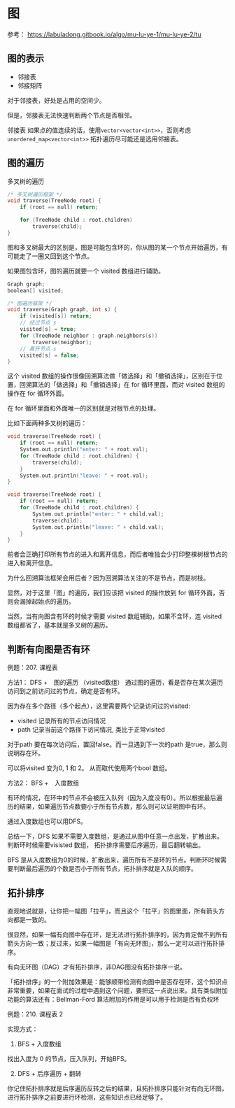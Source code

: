 # 图

参考： https://labuladong.gitbook.io/algo/mu-lu-ye-1/mu-lu-ye-2/tu

## 图的表示

- 邻接表
- 邻接矩阵

对于邻接表，好处是占用的空间少。

但是，邻接表无法快速判断两个节点是否相邻。

邻接表
如果点的值连续的话，使用`vector<vector<int>>`，否则考虑 `unordered_map<vector<int>>`
拓扑遍历尽可能还是选用邻接表。


## 图的遍历

多叉树的遍历

```C++
/* 多叉树遍历框架 */
void traverse(TreeNode root) {
    if (root == null) return;

    for (TreeNode child : root.children)
        traverse(child);
}
```

图和多叉树最大的区别是，图是可能包含环的，你从图的某一个节点开始遍历，有可能走了一圈又回到这个节点。

如果图包含环，图的遍历就要一个 visited 数组进行辅助。

```C++
Graph graph;
boolean[] visited;

/* 图遍历框架 */
void traverse(Graph graph, int s) {
    if (visited[s]) return;
    // 经过节点 s
    visited[s] = true;
    for (TreeNode neighbor : graph.neighbors(s))
        traverse(neighbor);
    // 离开节点 s
    visited[s] = false;   
}
```

这个 visited 数组的操作很像回溯算法做「做选择」和「撤销选择」，区别在于位置，回溯算法的「做选择」和「撤销选择」在 for 循环里面，而对 visited 数组的操作在 for 循环外面。

在 for 循环里面和外面唯一的区别就是对根节点的处理。

比如下面两种多叉树的遍历：
```C++
void traverse(TreeNode root) {
    if (root == null) return;
    System.out.println("enter: " + root.val);
    for (TreeNode child : root.children) {
        traverse(child);
    }
    System.out.println("leave: " + root.val);
}

void traverse(TreeNode root) {
    if (root == null) return;
    for (TreeNode child : root.children) {
        System.out.println("enter: " + child.val);
        traverse(child);
        System.out.println("leave: " + child.val);
    }
}
```
前者会正确打印所有节点的进入和离开信息，而后者唯独会少打印整棵树根节点的进入和离开信息。

为什么回溯算法框架会用后者？因为回溯算法关注的不是节点，而是树枝。

显然，对于这里「图」的遍历，我们应该把 visited 的操作放到 for 循环外面，否则会漏掉起始点的遍历。

当然，当有向图含有环的时候才需要 visited 数组辅助，如果不含环，连 visited 数组都省了，基本就是多叉树的遍历。

## 判断有向图是否有环

例题：207. 课程表

方法1： DFS +　图的遍历 （visited数组）
通过图的遍历，看是否存在某次遍历访问到之前访问过的节点，确定是否有环。

因为存在多个路径（多个起点），这里需要两个记录访问过的visited:

- visited 记录所有的节点访问情况
- path 记录当前这个路径下访问情况, 类比于正常visited

对于path 要在每次访问后，置回false。而一旦遇到下一次的path 是true，那么则说明存在环。

可以将visited 变为0, 1 和 2。 从而取代使用两个bool 数组。


方法2： BFS +　入度数组

有环的情况，在环中的节点不会被压入队列（因为入度没有0）。所以根据最后遍历的结果，如果遍历节点数要小于所有节点数，那么则可以证明图中有环。

通过入度数组也可以用DFS。

总结一下，DFS 如果不需要入度数组，是通过从图中任意一点出发，扩散出来。判断环时候需要visisted 数组， 拓扑排序需要后序遍历，最后翻转输出。

BFS 是从入度数组为0的时候，扩散出来，遍历所有不是环的节点。判断环时候需要判断最后遍历的个数是否小于所有节点，拓扑排序就是入队的顺序。


## 拓扑排序

直观地说就是，让你把一幅图「拉平」，而且这个「拉平」的图里面，所有箭头方向都是一致的。

很显然，如果一幅有向图中存在环，是无法进行拓扑排序的，因为肯定做不到所有箭头方向一致；反过来，如果一幅图是「有向无环图」，那么一定可以进行拓扑排序。

有向无环图（DAG）才有拓扑排序，非DAG图没有拓扑排序一说。

「拓扑排序」的一个附加效果是：能够顺带检测有向图中是否存在环，这个知识点非常重要，如果在面试的过程中遇到这个问题，要把这一点说出来。具有类似附加功能的算法还有：Bellman-Ford 算法附加的作用是可以用于检测是否有负权环

例题：210. 课程表 2

实现方式：

1. BFS + 入度数组

找出入度为 0 的节点，压入队列，开始BFS。

2. DFS + 后序遍历 + 翻转


你记住拓扑排序就是后序遍历反转之后的结果，且拓扑排序只能针对有向无环图，进行拓扑排序之前要进行环检测，这些知识点已经足够了。


